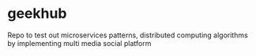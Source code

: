 # geekhub
Repo to test out microservices patterns, distributed computing algorithms by implementing multi media social platform
